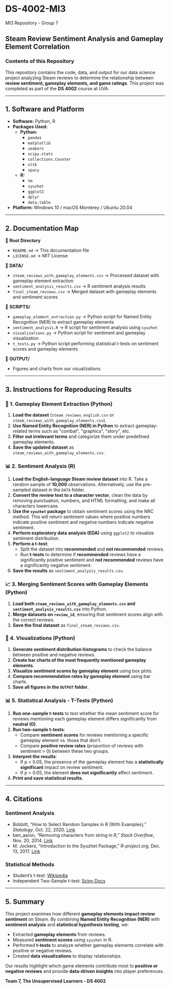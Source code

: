 # DS-4002-MI3  
MI3 Repository - Group 7  

## Steam Review Sentiment Analysis and Gameplay Element Correlation  

### **Contents of this Repository**  
This repository contains the code, data, and output for our data science project analyzing Steam reviews to determine the relationship between **review sentiment, gameplay elements, and game ratings**. This project was completed as part of the **DS 4002** course at UVA.  

---

## **1. Software and Platform**  
- **Software:** Python, R  
- **Packages Used:**  
  - **Python:**  
    - `pandas`
    - `matplotlib`
    - `seaborn`
    - `scipy.stats`
    - `collections.Counter`
    - `nltk`
    - `spacy`
  - **R:**  
    - `tm`
    - `syuzhet`
    - `ggplot2`
    - `dplyr`
    - `data.table`
- **Platform:** Windows 10 / macOS Monterey / Ubuntu 20.04  

---

## **2. Documentation Map**  

📂 **Root Directory**  
  - `README.md` → This documentation file  
  - `LICENSE.md` → MIT License  

📂 **DATA/**  
  - `steam_reviews_with_gameplay_elements.csv` → Processed dataset with gameplay element extraction  
  - `sentiment_analysis_results.csv` → R sentiment analysis results  
  - `final_steam_reviews.csv` → Merged dataset with gameplay elements and sentiment scores  

📂 **SCRIPTS/**  
  - `gameplay_element_extraction.py` → Python script for Named Entity Recognition (NER) to extract gameplay elements  
  - `sentiment_analysis.R` → R script for sentiment analysis using `syuzhet`  
  - `visualizations.py` → Python script for sentiment and gameplay visualization  
  - `t_tests.py` → Python script performing statistical t-tests on sentiment scores and gameplay elements  

📂 **OUTPUT/**  
  - Figures and charts from our visualizations  

---

## **3. Instructions for Reproducing Results**  

### **📝 1. Gameplay Element Extraction (Python)**
1. **Load the dataset** (`steam_reviews_english.csv` or `steam_reviews_with_gameplay_elements.csv`).
2. **Use Named Entity Recognition (NER) in Python** to extract gameplay-related terms such as "combat", "graphics", "story", etc.
3. **Filter out irrelevant terms** and categorize them under predefined gameplay elements.
4. **Save the updated dataset** as `steam_reviews_with_gameplay_elements.csv`.

### **📊 2. Sentiment Analysis (R)**
1. **Load the English-language Steam review dataset** into R. Take a random sample of **10,000** observations. Alternatively, use the pre-sampled dataset in the `DATA` folder.
2. **Convert the review text to a character vector**, clean the data by removing punctuation, numbers, and HTML formatting, and make all characters lowercase.
3. **Use the `syuzhet` package** to obtain sentiment scores using the NRC method. This will return sentiment values where positive numbers indicate positive sentiment and negative numbers indicate negative sentiment.
4. **Perform exploratory data analysis (EDA)** using `ggplot2` to visualize sentiment distribution.
5. **Perform a t-test**:
   - Split the dataset into **recommended** and **not recommended** reviews.
   - Run **t-tests** to determine if **recommended** reviews have a significantly positive sentiment and **not recommended** reviews have a significantly negative sentiment.
6. **Save the results** as `sentiment_analysis_results.csv`.

### **📈 3. Merging Sentiment Scores with Gameplay Elements (Python)**
1. **Load both `steam_reviews_with_gameplay_elements.csv` and `sentiment_analysis_results.csv`** into Python.
2. **Merge datasets on `review_id`**, ensuring that sentiment scores align with the correct reviews.
3. **Save the final dataset** as `final_steam_reviews.csv`.

### **🎨 4. Visualizations (Python)**
1. **Generate sentiment distribution histograms** to check the balance between positive and negative reviews.
2. **Create bar charts of the most frequently mentioned gameplay elements**.
3. **Visualize sentiment scores by gameplay element** using box plots.
4. **Compare recommendation rates by gameplay element** using bar charts.
5. **Save all figures in the `OUTPUT` folder**.

### **📊 5. Statistical Analysis - T-Tests (Python)**
1. **Run one-sample t-tests** to test whether the mean sentiment score for reviews mentioning each gameplay element differs significantly from **neutral (0)**.
2. **Run two-sample t-tests**:
   - Compare **sentiment scores** for reviews mentioning a specific gameplay element vs. those that don’t.
   - Compare **positive review rates** (proportion of reviews with sentiment > 0) between these two groups.
3. **Interpret the results**:
   - If p < 0.05, the presence of the gameplay element has a **statistically significant** impact on review sentiment.
   - If p > 0.05, the element **does not significantly** affect sentiment.
4. **Print and save statistical results**.

---

## **4. Citations**  

### **Sentiment Analysis**
- Bobbitt, “How to Select Random Samples in R (With Examples),” *Statology*, Oct. 22, 2020. [Link](https://www.statology.org/random-sample-in-r/)
- ben_aaron, “Removing characters from string in R,” *Stack Overflow*, Nov. 20, 2014. [Link](https://stackoverflow.com/questions/27044727/removing-characters-from-string-in-r)
- M. Jockers, “Introduction to the Syuzhet Package,” *R-project.org*, Dec. 13, 2017. [Link](https://cran.r-project.org/web/packages/syuzhet/vignettes/syuzhet-vignette.html)

### **Statistical Methods**
- Student’s t-test: [Wikipedia](https://en.wikipedia.org/wiki/Student%27s_t-test)
- Independent Two-Sample t-test: [Scipy Docs](https://docs.scipy.org/doc/scipy/reference/generated/scipy.stats.ttest_ind.html)

---

## **5. Summary**
This project examines how different **gameplay elements impact review sentiment** on Steam. By combining **Named Entity Recognition (NER)** with **sentiment analysis** and **statistical hypothesis testing**, we:
- Extracted **gameplay elements** from reviews.  
-  Measured **sentiment scores** using `syuzhet` in R.  
-  Performed **t-tests** to analyze whether gameplay elements correlate with positive or negative reviews.  
-  Created **data visualizations** to display relationships.  

Our results highlight which game elements contribute most to **positive or negative reviews** and provide **data-driven insights** into player preferences.

**Team 7, The Unsupervised Learners - DS 4002**
